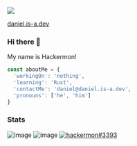 ![](https://komarev.com/ghpvc/?username=ItzMaxxi&color=orange)

[daniel.is-a.dev](https://daniel.is-a.dev)

### Hi there 👋

My name is Hackermon!

```js
const aboutMe = {
  'workingOn': 'nothing',
  'learning': 'Rust',
  'contactMe': 'daniel@daniel.is-a.dev',
  'pronouns': ['he', 'him']
}

```

### Stats

![image](https://github-readme-stats.vercel.app/api?username=hackermondev&count_private=1&theme=radical)
![image](https://github-readme-stats.vercel.app/api/top-langs/?username=hackermondev&layout=compact)
[![hackermon#3393](https://discord.c99.nl/widget/theme-1/963141789571756062.png)](https://discord.com/users/963141789571756062)

